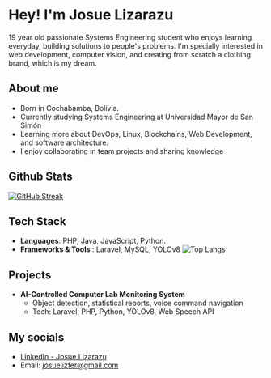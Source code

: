 # Hey! I'm Josue Lizarazu

19 year old passionate Systems Engineering student who enjoys learning everyday, building solutions to people's problems. 
I'm specially interested in web development, computer vision, and creating from scratch a clothing brand, which is my dream.

## About me
- Born in Cochabamba, Bolivia.
- Currently studying Systems Engineering at Universidad Mayor de San Simón
- Learning more about DevOps, Linux, Blockchains, Web Development, and software architecture.
- I enjoy collaborating in team projects and sharing knowledge

## Github Stats 

[![GitHub Streak](https://github-readme-streak-stats.herokuapp.com?user=Bacarrdi&theme=midnight-purple&hide_border=true)](https://git.io/streak-stats)

## Tech Stack
- **Languages**: PHP, Java, JavaScript, Python.
- **Frameworks & Tools** : Laravel, MySQL, YOLOv8
![Top Langs](https://github-readme-stats.vercel.app/api/top-langs/?username=Bacarrdi&layout=compact&theme=radical)

## Projects 
- **AI-Controlled Computer Lab Monitoring System**
    - Object detection, statistical reports, voice command navigation
    - Tech: Laravel, PHP, Python, YOLOv8, Web Speech API

## My socials
- [LinkedIn - Josue Lizarazu](https://www.linkedin.com/in/josue-lizfer-lizarazu-fern%C3%A1ndez-2a2975364/)
- Email: josuelizfer@gmail.com

